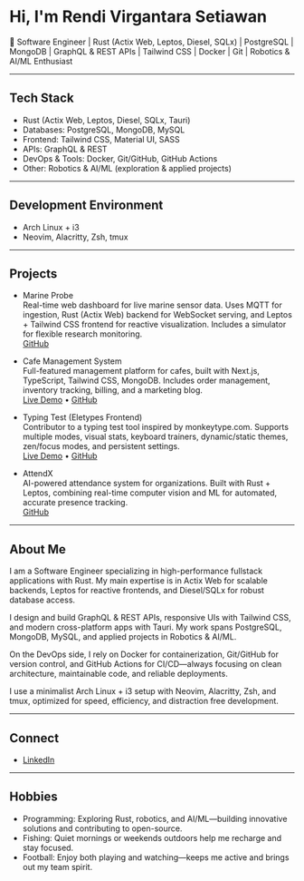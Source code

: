 # Hi, I'm Rendi Virgantara Setiawan

🦀 Software Engineer | Rust (Actix Web, Leptos, Diesel, SQLx) | PostgreSQL | MongoDB | GraphQL & REST APIs | Tailwind CSS | Docker | Git | Robotics & AI/ML Enthusiast

---

## Tech Stack

- Rust (Actix Web, Leptos, Diesel, SQLx, Tauri)  
- Databases: PostgreSQL, MongoDB, MySQL  
- Frontend: Tailwind CSS, Material UI, SASS  
- APIs: GraphQL & REST  
- DevOps & Tools: Docker, Git/GitHub, GitHub Actions  
- Other: Robotics & AI/ML (exploration & applied projects)  

---

## Development Environment

- Arch Linux + i3  
- Neovim, Alacritty, Zsh, tmux  

---

## Projects

- Marine Probe  
  Real-time web dashboard for live marine sensor data. Uses MQTT for ingestion, Rust (Actix Web) backend for WebSocket serving, and Leptos + Tailwind CSS frontend for reactive visualization. Includes a simulator for flexible research monitoring.  
  [GitHub](https://github.com/rendivs925/marine-probe)

- Cafe Management System  
  Full-featured management platform for cafes, built with Next.js, TypeScript, Tailwind CSS, MongoDB. Includes order management, inventory tracking, billing, and a marketing blog.  
  [Live Demo](https://java-cafe-beta.vercel.app/) • [GitHub](https://github.com/rendivs925/java-cafe)

- Typing Test (Eletypes Frontend)  
  Contributor to a typing test tool inspired by monkeytype.com. Supports multiple modes, visual stats, keyboard trainers, dynamic/static themes, zen/focus modes, and persistent settings.  
  [Live Demo](https://eletypes.com/) • [GitHub](https://github.com/rendivs925/eletypes-frontend)

- AttendX  
  AI-powered attendance system for organizations. Built with Rust + Leptos, combining real-time computer vision and ML for automated, accurate presence tracking.  
  [GitHub](https://github.com/rendivs925/attendx)

---

## About Me

I am a Software Engineer specializing in high-performance fullstack applications with Rust. My main expertise is in Actix Web for scalable backends, Leptos for reactive frontends, and Diesel/SQLx for robust database access.  

I design and build GraphQL & REST APIs, responsive UIs with Tailwind CSS, and modern cross-platform apps with Tauri. My work spans PostgreSQL, MongoDB, MySQL, and applied projects in Robotics & AI/ML.  

On the DevOps side, I rely on Docker for containerization, Git/GitHub for version control, and GitHub Actions for CI/CD—always focusing on clean architecture, maintainable code, and reliable deployments.  

I use a minimalist Arch Linux + i3 setup with Neovim, Alacritty, Zsh, and tmux, optimized for speed, efficiency, and distraction free development.  

---

## Connect

- [LinkedIn](https://www.linkedin.com/in/rendivs925/)

---

## Hobbies

- Programming: Exploring Rust, robotics, and AI/ML—building innovative solutions and contributing to open-source.  
- Fishing: Quiet mornings or weekends outdoors help me recharge and stay focused.  
- Football: Enjoy both playing and watching—keeps me active and brings out my team spirit.  
